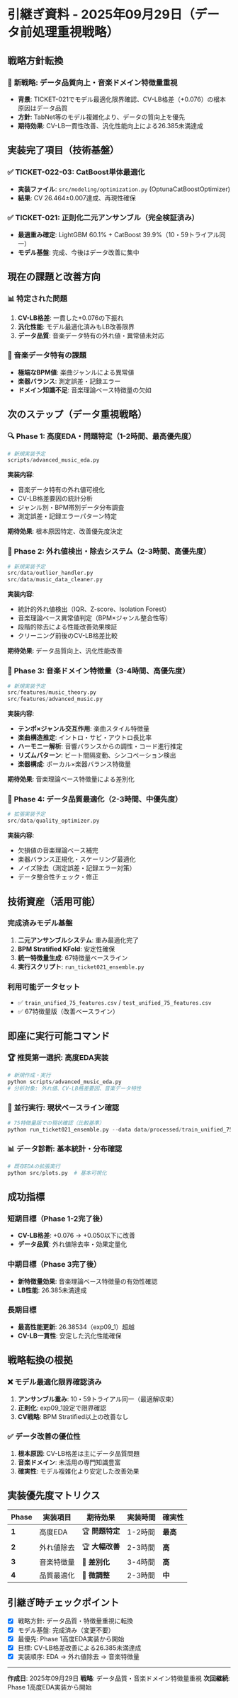 # 引継ぎ資料 - 2025年09月29日（データ前処理重視戦略）

## 戦略方針転換

### 🎯 **新戦略**: データ品質向上・音楽ドメイン特徴量重視
- **背景**: TICKET-021でモデル最適化限界確認、CV-LB格差（+0.076）の根本原因はデータ品質
- **方針**: TabNet等のモデル複雑化より、データの質向上を優先
- **期待効果**: CV-LB一貫性改善、汎化性能向上による26.385未満達成

## 実装完了項目（技術基盤）

### ✅ TICKET-022-03: CatBoost単体最適化
- **実装ファイル**: `src/modeling/optimization.py` (OptunaCatBoostOptimizer)
- **結果**: CV 26.464±0.007達成、再現性確保

### ✅ TICKET-021: 正則化二元アンサンブル（完全検証済み）
- **最適重み確定**: LightGBM 60.1% + CatBoost 39.9%（10・59トライアル同一）
- **モデル基盤**: 完成、今後はデータ改善に集中

## 現在の課題と改善方向

### 📊 特定された問題
1. **CV-LB格差**: 一貫した+0.076の下振れ
2. **汎化性能**: モデル最適化済みもLB改善限界
3. **データ品質**: 音楽データ特有の外れ値・異常値未対応

### 🎵 音楽データ特有の課題
- **極端なBPM値**: 楽曲ジャンルによる異常値
- **楽器バランス**: 測定誤差・記録エラー
- **ドメイン知識不足**: 音楽理論ベース特徴量の欠如

## 次のステップ（データ重視戦略）

### 🔍 **Phase 1: 高度EDA・問題特定**（1-2時間、最高優先度）
```python
# 新規実装予定
scripts/advanced_music_eda.py
```
**実装内容**:
- 音楽データ特有の外れ値可視化
- CV-LB格差要因の統計分析
- ジャンル別・BPM帯別データ分布調査
- 測定誤差・記録エラーパターン特定

**期待効果**: 根本原因特定、改善優先度決定

### 🧹 **Phase 2: 外れ値検出・除去システム**（2-3時間、高優先度）
```python
# 新規実装予定
src/data/outlier_handler.py
src/data/music_data_cleaner.py
```
**実装内容**:
- 統計的外れ値検出（IQR、Z-score、Isolation Forest）
- 音楽理論ベース異常値判定（BPM×ジャンル整合性等）
- 段階的除去による性能改善効果検証
- クリーニング前後のCV-LB格差比較

**期待効果**: データ品質向上、汎化性能改善

### 🎵 **Phase 3: 音楽ドメイン特徴量**（3-4時間、高優先度）
```python
# 新規実装予定
src/features/music_theory.py
src/features/advanced_music.py
```
**実装内容**:
- **テンポ×ジャンル交互作用**: 楽曲スタイル特徴量
- **楽曲構造推定**: イントロ・サビ・アウトロ長比率
- **ハーモニー解析**: 音響バランスからの調性・コード進行推定
- **リズムパターン**: ビート間隔変動、シンコペーション検出
- **楽器構成**: ボーカル×楽器バランス特徴量

**期待効果**: 音楽理論ベース特徴量による差別化

### 🔬 **Phase 4: データ品質最適化**（2-3時間、中優先度）
```python
# 拡張実装予定
src/data/quality_optimizer.py
```
**実装内容**:
- 欠損値の音楽理論ベース補完
- 楽器バランス正規化・スケーリング最適化
- ノイズ除去（測定誤差・記録エラー対策）
- データ整合性チェック・修正

## 技術資産（活用可能）

### 完成済みモデル基盤
1. **二元アンサンブルシステム**: 重み最適化完了
2. **BPM Stratified KFold**: 安定性確保
3. **統一特徴量生成**: 67特徴量ベースライン
4. **実行スクリプト**: `run_ticket021_ensemble.py`

### 利用可能データセット
- ✅ `train_unified_75_features.csv` / `test_unified_75_features.csv`
- ✅ 67特徴量版（改善ベースライン）

## 即座に実行可能コマンド

### 🏆 **推奨第一選択**: 高度EDA実装
```python
# 新規作成・実行
python scripts/advanced_music_eda.py
# 分析対象: 外れ値、CV-LB格差要因、音楽データ特性
```

### 🔄 **並行実行**: 現状ベースライン確認
```python
# 75特徴量版での現状確認（比較基準）
python run_ticket021_ensemble.py --data data/processed/train_unified_75_features.csv --test data/processed/test_unified_75_features.csv --trials 10
```

### 📊 **データ診断**: 基本統計・分布確認
```python
# 既存EDAの拡張実行
python src/plots.py  # 基本可視化
```

## 成功指標

### 短期目標（Phase 1-2完了後）
- **CV-LB格差**: +0.076 → +0.050以下に改善
- **データ品質**: 外れ値除去率・効果定量化

### 中期目標（Phase 3完了後）
- **新特徴量効果**: 音楽理論ベース特徴量の有効性確認
- **LB性能**: 26.385未満達成

### 長期目標
- **最高性能更新**: 26.38534（exp09_1）超越
- **CV-LB一貫性**: 安定した汎化性能確保

## 戦略転換の根拠

### ❌ モデル最適化限界確認済み
1. **アンサンブル重み**: 10・59トライアル同一（最適解収束）
2. **正則化**: exp09_1設定で限界確認
3. **CV戦略**: BPM Stratified以上の改善なし

### ✅ データ改善の優位性
1. **根本原因**: CV-LB格差は主にデータ品質問題
2. **音楽ドメイン**: 未活用の専門知識豊富
3. **確実性**: モデル複雑化より安定した改善効果

## 実装優先度マトリクス

| Phase | 実装項目 | 期待効果 | 実装時間 | 確実性 |
|-------|----------|----------|----------|--------|
| **1** | 高度EDA | 🏆 **問題特定** | 1-2時間 | **最高** |
| **2** | 外れ値除去 | 🏆 **大幅改善** | 2-3時間 | **高** |
| **3** | 音楽特徴量 | 🎯 **差別化** | 3-4時間 | **高** |
| **4** | 品質最適化 | 🔧 **微調整** | 2-3時間 | **中** |

## 引継ぎ時チェックポイント

- [x] 戦略方針: データ品質・特徴量重視に転換
- [x] モデル基盤: 完成済み（変更不要）
- [x] 最優先: Phase 1高度EDA実装から開始
- [x] 目標: CV-LB格差改善による26.385未満達成
- [x] 実装順序: EDA → 外れ値除去 → 音楽特徴量

---
**作成日**: 2025年09月29日
**戦略**: データ品質・音楽ドメイン特徴量重視
**次回継続**: Phase 1高度EDA実装から開始
